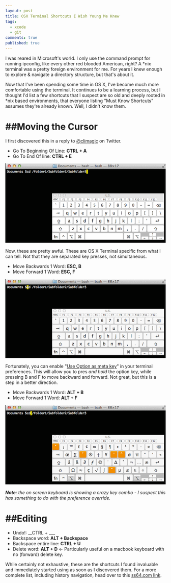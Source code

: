 ```yaml
---
layout: post
title: OSX Terminal Shortcuts I Wish Young Me Knew
tags:
  - xcode
  - git
comments: true
published: true
---
```


I was reared in Microsoft's world. I only use the command prompt for running ipconfig, like every other red blooded American, right? A *nix terminal was a pretty foreign environment for me. For years I knew enough to explore & navigate a directory structure, but that's about it.

Now that I've been spending some time in OS X, I've become much more comfortable using the terminal. It continues to be a learning process, but I thought I'd list a few shortcuts that I suspect are so old and deeply rooted in *nix based environments, that everyone listing "Must Know Shortcuts" assumes they're already known. Well, I didn't know them.


##Moving the Cursor
=================

I first discovered this in a reply to [@climagic](https://twitter.com/climagic) on Twitter.


* Go To Beginning Of Line: __CTRL + A__
* Go To End Of line: __CTRL + E__

![Terminal Animation Beginning and Ending of Line](/assets/img/terminal_shortcut_bol_eol.gif "Terminal Animation Beginning and Ending of Line")


Now, these are pretty awful. These are OS X Terminal specific from what I can tell. Not that they are separated key presses, not simultaneous.



* Move Backwards 1 Word: __ESC, B__
* Move Forward 1 Word: __ESC, F__  

![Terminal Animation Beginning and Ending of Line](/assets/img/terminal_shortcut_words_esc.gif "Terminal Animation of Moving Forward & Back Words using Escape")

Fortunately, you can enable "[Use Option as meta key](http://stackoverflow.com/questions/81272/is-there-any-way-in-the-os-x-terminal-to-move-the-cursor-word-by-word#comment9413062_81309)" in your terminal preferences. This will allow you to pres *and hold* the option key, while pressing B and F to move backward and forward. Not great, but this is a step in a better direction.


* Move Backwards 1 Word: __ALT + B__
* Move Forward 1 Word: __ALT + F__  

![Terminal Animation Forward and Ending of Line Using Option](/assets/img/terminal_shortcut_words_alt.gif "Terminal Animation of Moving Forward & Back Words using Option")

*__Note__: the on screen keyboard is showing a crazy key combo - I suspect this has something to do with the preference override.*


##Editing
=================

* Undo!: __CTRL + ___
* Backspace word: __ALT + Backspace__
* Backspace entire line: __CTRL + U__
* Delete word: __ALT + D__ <- Particularly useful on a macbook keyboard with no (forward) delete key.

  
  
While certainly not exhaustive, these are the shortcuts I found invaluable and immediately started using as soon as I discovered them. For a more complete list, including history navigation, head over to this [ss64.com link](http://ss64.com/osx/syntax-bashkeyboard.html).